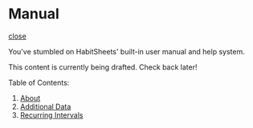 # Manual

[close](?)


You've stumbled on HabitSheets' built-in user manual and help system.

This content is currently being drafted. Check back later!

Table of Contents:

1. [About](?manpage=about)
1. [Additional Data](?manpage=additional_data)
1. [Recurring Intervals](?manpage=recurrence)